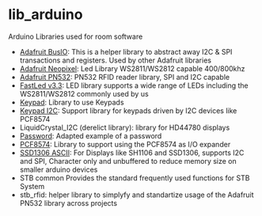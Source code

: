 # lib_arduino

Arduino Libraries used for room software

 - [Adafruit BusIO](https://github.com/adafruit/Adafruit_BusIO): This is a helper library to abstract away I2C & SPI transactions and registers. Used by other Adafruit libraries 
 - [Adafruit Neopixel](https://github.com/adafruit/Adafruit_NeoPixel): Led Library WS2811/WS2812 capable 400/800khz
 - [Adafruit PN532](https://github.com/adafruit/Adafruit-PN532): PN532 RFID reader library, SPI and I2C capable
 - [FastLed v3.3](https://github.com/FastLED/FastLED/tree/3.3.0): LED library supports a wide range of LEDs including the WS2811/WS2812 commonly used by us
 - [Keypad](https://playground.arduino.cc/Code/Keypad/): Library to use Keypads
 - [Keypad I2C](https://github.com/joeyoung/arduino_keypads/blob/master/Keypad_I2C/Keypad_I2C.cpp): Support library for keypads driven by I2C devices like PCF8574
 - LiquidCrystal_I2C (derelict library): library for HD44780 displays
 - [Password](https://github.com/phrac/arduino/blob/master/tutorials/Password.cpp): Adapted example of a password
 - [PCF8574](https://github.com/skywodd/pcf8574_arduino_library): Library to support using the PCF8574 as I/O expander
 - [SSD1306 ASCII](https://github.com/greiman/SSD1306Ascii): For Displays like SH1106 and SSD1306, supports I2C and SPI, Character only and unbuffered to reduce memory size on smaller arduino devices
 - STB common Provides the standard frequently used functions for STB System
 - stb_rfid: helper library to simplyfy and standartize usage of the Adafruit PN532 library across projects